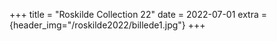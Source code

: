 +++
title = "Roskilde Collection 22"
date = 2022-07-01
extra = {header_img="/roskilde2022/billede1.jpg"}
+++

<div data-nanogallery2='{
  "thumbnailWidth":   300,
  "thumbnailHeight":  300,
  "thumbnailBorderHorizontal": 0,
  "thumbnailL1BorderHorizontal": 0,
  "thumbnailBorderVertical": 0,
  "thumbnailL1BorderVertical": 0
  }'>
  <a href="/roskilde2022/billede1.jpg"></a>
  <a href="/roskilde2022/billede2.jpg"></a>
  <a href="/roskilde2022/billede3.jpg"></a>
  <a href="/roskilde2022/rf-box4.jpg"></a>
  <a href="/roskilde2022/rf-box4.webp"></a>
</div>
